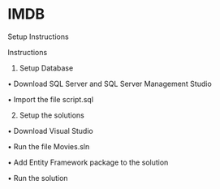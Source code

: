 # IMDB

Setup Instructions

Instructions
1.	Setup Database

•	Download SQL Server and SQL Server Management Studio

•	Import the file script.sql


2.	Setup the solutions

•	Download Visual Studio

•	Run the file Movies.sln

•	Add Entity Framework package to the solution

•	Run the solution
